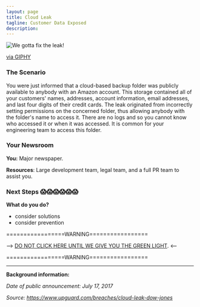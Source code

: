 ```yaml
---
layout: page
title: Cloud Leak
tagline: Customer Data Exposed
description:
---
```


![We gotta fix the leak!](https://media.giphy.com/media/JGunlb6LbQlz2/giphy.gif)

[via GIPHY](https://giphy.com/gifs/water-tank-flex-JGunlb6LbQlz2)

### The Scenario

You were just informed that a cloud-based backup folder was publicly available to anybody with an Amazon account. This storage contained all of your customers' names, addresses, account information, email addresses, and last four digits of their credit cards. The leak originated from incorrectly setting permissions on the concerned folder, thus allowing anybody with the folder's name to access it. There are no logs and so you cannot know who accessed it or when it was accessed. It is common for your engineering team to access this folder.

### Your Newsroom

**You:** Major newspaper.

**Resources**: Large development team, legal team, and a full PR team to assist you.

### Next Steps 😱😱😱😱😱😱
**What do you do?**
 + consider solutions
 + consider prevention


=================WARNING=================

--> [DO NOT CLICK HERE UNTIL WE GIVE YOU THE GREEN LIGHT](./additional/01-cloud-leak-1.html). <--

=================WARNING=================

---

**Background information:**

*Date of public announcement: July 17, 2017*

*Source: https://www.upguard.com/breaches/cloud-leak-dow-jones*
